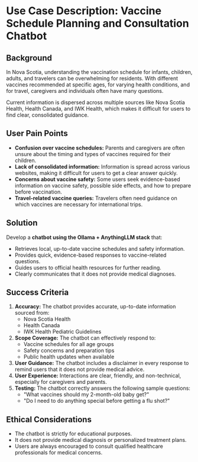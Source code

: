 # Use Case Description: Vaccine Schedule Planning and Consultation Chatbot

## Background
In Nova Scotia, understanding the vaccination schedule for infants, children, adults, and travelers can be overwhelming for residents. With different vaccines recommended at specific ages, for varying health conditions, and for travel, caregivers and individuals often have many questions.

Current information is dispersed across multiple sources like Nova Scotia Health, Health Canada, and IWK Health, which makes it difficult for users to find clear, consolidated guidance.

## User Pain Points
- **Confusion over vaccine schedules:** Parents and caregivers are often unsure about the timing and types of vaccines required for their children.
- **Lack of consolidated information:** Information is spread across various websites, making it difficult for users to get a clear answer quickly.
- **Concerns about vaccine safety:** Some users seek evidence-based information on vaccine safety, possible side effects, and how to prepare before vaccination.
- **Travel-related vaccine queries:** Travelers often need guidance on which vaccines are necessary for international trips.

## Solution
Develop a **chatbot using the Ollama + AnythingLLM stack** that:
- Retrieves local, up-to-date vaccine schedules and safety information.
- Provides quick, evidence-based responses to vaccine-related questions.
- Guides users to official health resources for further reading.
- Clearly communicates that it does not provide medical diagnoses.

## Success Criteria
1. **Accuracy:** The chatbot provides accurate, up-to-date information sourced from:
   - Nova Scotia Health
   - Health Canada
   - IWK Health Pediatric Guidelines
2. **Scope Coverage:** The chatbot can effectively respond to:
   - Vaccine schedules for all age groups
   - Safety concerns and preparation tips
   - Public health updates when available
3. **User Guidance:** The chatbot includes a disclaimer in every response to remind users that it does not provide medical advice.
4. **User Experience:** Interactions are clear, friendly, and non-technical, especially for caregivers and parents.
5. **Testing:** The chatbot correctly answers the following sample questions:
   - "What vaccines should my 2-month-old baby get?"
   - "Do I need to do anything special before getting a flu shot?"

## Ethical Considerations
- The chatbot is strictly for educational purposes.
- It does not provide medical diagnosis or personalized treatment plans.
- Users are always encouraged to consult qualified healthcare professionals for medical concerns.

